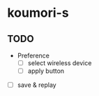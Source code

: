 koumori-s
=========



## TODO
- Preference
  - [ ] select wireless device
  - [ ] apply button

- [ ] save & replay
